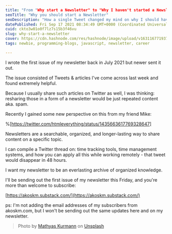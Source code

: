 ```yaml
---
title: "From "Why start a Newsletter" to "Why I haven't started a Newsletter yet""
seoTitle: "Why you should start a Newsletter"
seoDescription: "How a single Tweet changed my mind on why I should have a newsletter"
datePublished: Fri Sep 17 2021 08:34:49 GMT+0000 (Coordinated Universal Time)
cuid: ckto3w01o0f7lz7s15b3f46vu
slug: why-start-a-newsletter
cover: https://cdn.hashnode.com/res/hashnode/image/upload/v1631167719373/qEKya_NMk.jpeg
tags: newbie, programming-blogs, javascript, newsletter, career

---
```


I wrote the first issue of my newsletter back in July 2021 but newer sent it out.

The issue consisted of Tweets & articles I've come across last week and found extremely helpful.

Because I usually share such articles on Twitter as well, I was thinking: resharing those in a form of a newsletter would be just repeated content aka. spam.

Recently I gained some new perspective on this from my friend Mike:

%[https://twitter.com/htmleverything/status/1435663617769328647] 

Newsletters are a searchable, organized, and longer-lasting way to share content on a specific topic.

I can compile a Twitter thread on: time tracking tools, time management systems, and how you can apply all this while working remotely - that tweet would disappear in 48 hours.

I want my newsletter to be an everlasting archive of organized knowledge.

I'll be sending out the first issue of my newsletter this Friday, and you're more than welcome to subscribe:

[https://akoskm.substack.com/](https://akoskm.substack.com/)

ps: I'm not adding the email addresses of my subscribers from akoskm.com, but I won't be sending out the same updates here and on my newsletter.

> Photo by [Mathyas Kurmann](https://unsplash.com/@mathyaskurmann?utm_source=unsplash&utm_medium=referral&utm_content=creditCopyText) on [Unsplash](https://unsplash.com/s/photos/newsletter?utm_source=unsplash&utm_medium=referral&utm_content=creditCopyText)